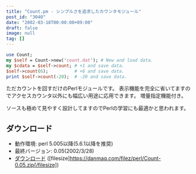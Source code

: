 ```yaml
---
title: "Count.pm - シンプルさを追求したカウンタモジュール"
post_id: "3040"
date: "2002-03-18T00:00:00+09:00"
draft: false
image: null
tag: []
---
```


```Perl
use Count;
my $self = Count->new('count.dat'); # New and load data.
my $cdata = $self->count; # +1 and save data.
$self->count(6);          # +6 and save data.
print $self->count(-20);  # -20 and save data.
```

ただカウントを回すだけのPerlモジュールです。
表示機能を完全に省いてますのでアクセスカウンタ以外にも幅広い用途に応用できます。
増量指定機能付き。

ソースも極めて見やすく設計してますのでPerlの学習にも最適かと思われます。

## ダウンロード


  * 動作環境: perl 5.005以降(5.6.1以降を推奨)
  * 最終バージョン: 0.05(2002/3/28)
  * [ダウンロード](/filez/perl/Count-0.05.zip) ([filesize]https://danmaq.com/filez/perl/Count-0.05.zip[/filesize])
